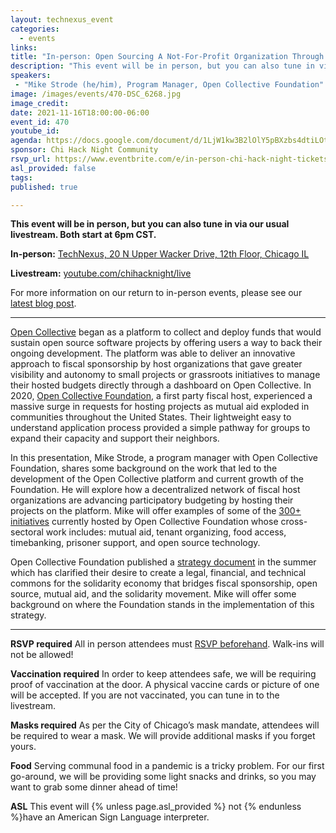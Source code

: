 ```yaml
---
layout: technexus_event
categories:
  - events
links: 
title: "In-person: Open Sourcing A Not-For-Profit Organization Through Open Collective"
description: "This event will be in person, but you can also tune in via our usual livestream. Both start at 6pm CST. In this presentation, Mike Strode, a program manager with Open Collective Foundation, shares some background on the work that led to the development of the Open Collective platform and current growth of the Foundation. He will explore how a decentralized network of fiscal host organizations are advancing participatory budgeting by hosting their projects on the platform. Mike will offer examples of some of the 300+ initiatives currently hosted by Open Collective Foundation whose cross-sectoral work includes: mutual aid, tenant organizing, food access, timebanking, prisoner support, and open source technology."
speakers:
 - "Mike Strode (he/him), Program Manager, Open Collective Foundation"
image: /images/events/470-DSC_6268.jpg
image_credit:
date: 2021-11-16T18:00:00-06:00
event_id: 470
youtube_id: 
agenda: https://docs.google.com/document/d/1LjW1kw3B2lOlY5pBXzbs4dtiLOtXXrZrRFhHP4288SU/edit?usp=sharing
sponsor: Chi Hack Night Community
rsvp_url: https://www.eventbrite.com/e/in-person-chi-hack-night-tickets-207988107027
asl_provided: false
tags: 
published: true

---
```

 
**This event will be in person, but you can also tune in via our usual livestream. Both start at 6pm CST.**

**In-person:** <a href='https://www.google.com/maps/place/TechNexus+Venture+Collaborative/@41.8835673,-87.6394085,17z/data=!3m1!4b1!4m5!3m4!1s0x880e2d5be57f04c5:0xa87e47e177660090!8m2!3d41.8835673!4d-87.6372198'>TechNexus, 20 N Upper Wacker Drive, 12th Floor, Chicago IL</a>

**Livestream:** <a href='https://youtube.com/chihacknight/live'>youtube.com/chihacknight/live</a>

For more information on our return to in-person events, please see our [latest blog post](/blog/2021/11/09/2021-return-to-in-person.html). 

---

[Open Collective](https://opencollective.com/) began as a platform to collect and deploy funds that would sustain open source software projects by offering users a way to back their ongoing development. The platform was able to deliver an innovative approach to fiscal sponsorship by host organizations that gave greater visibility and autonomy to small projects or grassroots initiatives to manage their hosted budgets directly through a dashboard on Open Collective. In 2020, [Open Collective Foundation](https://opencollective.foundation/), a first party fiscal host, experienced a massive surge in requests for hosting projects as mutual aid exploded in communities throughout the United States. Their lightweight easy to understand application process provided a simple pathway for groups to expand their capacity and support their neighbors.

In this presentation, Mike Strode, a program manager with Open Collective Foundation, shares some background on the work that led to the development of the Open Collective platform and current growth of the Foundation. He will explore how a decentralized network of fiscal host organizations are advancing participatory budgeting by hosting their projects on the platform. Mike will offer examples of some of the [300+ initiatives](https://opencollective.com/foundation#category-CONTRIBUTIONS) currently hosted by Open Collective Foundation whose cross-sectoral work includes: mutual aid, tenant organizing, food access, timebanking, prisoner support, and open source technology.

Open Collective Foundation published a [strategy document](https://blog.opencollective.com/solidarity-as-our-guiding-principle/) in the summer which has clarified their desire to create a legal, financial, and technical commons for the solidarity economy that bridges fiscal sponsorship, open source, mutual aid, and the solidarity movement. Mike will offer some background on where the Foundation stands in the implementation of this strategy.

---

**RSVP required** All in person attendees must [RSVP beforehand]({{page.rsvp_url}}). Walk-ins will not be allowed!

**Vaccination required** In order to keep attendees safe, we will be requiring proof of vaccination at the door. A physical vaccine cards or picture of one will be accepted. If you are not vaccinated, you can tune in to the livestream.

**Masks required** As per the City of Chicago’s mask mandate, attendees will be required to wear a mask. We will provide additional masks if you forget yours.

**Food** Serving communal food in a pandemic is a tricky problem. For our first go-around, we will be providing some light snacks and drinks, so you may want to grab some dinner ahead of time!

**ASL** This event will {% unless page.asl_provided %} not {% endunless %}have an American Sign Language interpreter.

